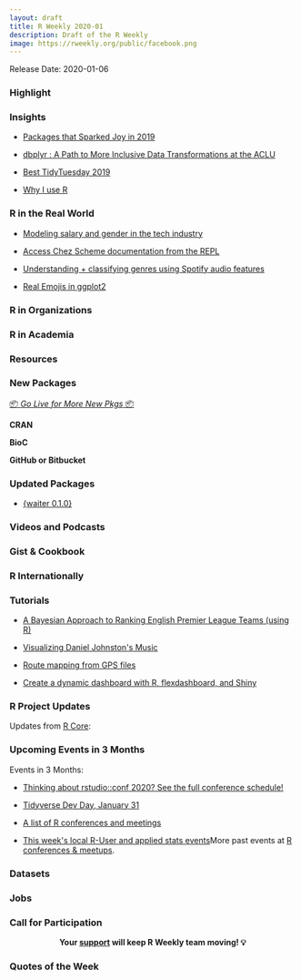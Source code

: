 ```yaml
---
layout: draft
title: R Weekly 2020-01
description: Draft of the R Weekly
image: https://rweekly.org/public/facebook.png
---
```


Release Date: 2020-01-06

###  Highlight



### Insights

+ [Packages that Sparked Joy in 2019](https://www.rostrum.blog/2019/12/27/pkgs-2019/)

+ [dbplyr : A Path to More Inclusive Data Transformations at the ACLU](https://medium.com/aclu-tech-analytics/dbplyr-a-path-to-more-inclusive-data-transformations-at-the-aclu-5e6af21f4042)

+ [Best TidyTuesday 2019](https://cedricscherer.netlify.com/2019/12/30/best-tidytuesday-2019/)

+ [Why I use R](https://blog.shotwell.ca/posts/why_i_use_r/)

### R in the Real World

+ [Modeling salary and gender in the tech industry](https://juliasilge.com/blog/salary-gender/)

+ [Access Chez Scheme documentation from the REPL](https://www.travishinkelman.com/post/access-chez-scheme-documentation-from-repl/)

+ [Understanding + classifying genres using Spotify audio features](https://www.kaylinpavlik.com/classifying-songs-genres/)

+ [Real Emojis in ggplot2](https://www.hvitfeldt.me/blog/real-emojis-in-ggplot2/)

<!-- + [MERRY CRISPMAS - a festive, data-driven short story](https://merry-crispmas.netlify.com/) -->

###  R in Organizations


###  R in Academia



###  Resources



###  New Packages

<p class="added-hostname"><a href="https://rweekly.org/live" target="_blank" class="externalLink">📦 <i>Go Live for More New Pkgs</i> 📦</a></p>

**CRAN**



**BioC**



**GitHub or Bitbucket**


### Updated Packages

+ [{waiter 0.1.0}](https://waiter.john-coene.com/#/)

###  Videos and Podcasts




### Gist & Cookbook



### R Internationally


###  Tutorials

+ [A Bayesian Approach to Ranking English Premier League Teams (using R)](https://tonyelhabr.rbind.io/post/bayesian-statistics-english-premier-league/)

+ [Visualizing Daniel Johnston's Music](https://davidsmale.netlify.com/portfolio/daniel-johnston/)

+ [Route mapping from GPS files](https://www.meganstodel.com/posts/route-mapping-app/)

+ [Create a dynamic dashboard with R, flexdashboard, and Shiny](https://www.andrewheiss.com/blog/2020/01/01/flexdashboard-dynamic-data/)

<!--<div class="post-more-begin></div><div class="post-more-end"></div>-->

###  R Project Updates

Updates from [R Core](http://developer.r-project.org/blosxom.cgi/R-devel/NEWS):


###  Upcoming Events in 3 Months

Events in 3 Months:

+ [Thinking about rstudio::conf 2020? See the full conference schedule!](https://blog.rstudio.com/2019/11/25/thinking-about-rstudio-conf-2020-see-the-full-conference-schedule/)

+ [Tidyverse Dev Day, January 31](https://www.tidyverse.org/blog/2019/11/tidyverse-dev-day-2020/)

+ [A list of R conferences and meetings](https://jumpingrivers.github.io/meetingsR/events.html)

+ [This week's local R-User and applied stats events](https://community.rstudio.com/c/irl)More past events at [R conferences & meetups](https://conf.rweekly.org).


### Datasets



### Jobs




###  Call for Participation


<p class="hide-support added-hostname support-rweekly" style="text-align: center;font-weight: bold;">Your <a class="non-visited externalLink" href="https://www.patreon.com/rweekly" onclick="pas(this)">support</a> will keep R Weekly team moving! 💡</p>

###  Quotes of the Week

